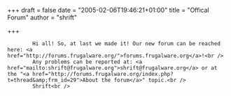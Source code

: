 
+++
draft = false
date = "2005-02-06T19:46:21+01:00"
title = "Offical Forum"
author = "shrift"

+++

            Hi all! So, at last we made it! Our new forum can be reached here: <a href="http://forums.frugalware.org/">forums.frugalware.org</a>!<br />
            Any problems can be reported at: <a href="mailto:shrift@frugalware.org">shrift@frugalware.org</a> or at the "<a href="http://forums.frugalware.org/index.php?t=thread&amp;frm_id=29">About the forum</a>" topic.<br />
            Shrift<br />
            
        